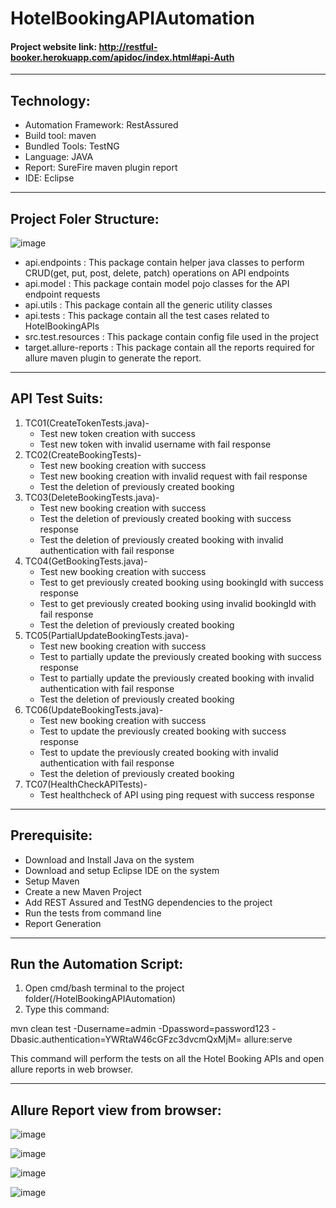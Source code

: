 # HotelBookingAPIAutomation

#### Project website link: http://restful-booker.herokuapp.com/apidoc/index.html#api-Auth <br>
-----------------------------------------------------------
## Technology: <br>
* Automation Framework: RestAssured <br>
* Build tool: maven <br>
* Bundled Tools: TestNG
* Language: JAVA <br>
* Report: SureFire maven plugin report <br>
* IDE: Eclipse <br>

----------------------------------------------------------

## Project Foler Structure: <br>

![image](https://github.com/anshikagupta1790/HotelBookingAPIAutomation/assets/66030634/05a43cdd-c45f-4b96-a4dc-6033229e9d6c)

* api.endpoints : This package contain helper java classes to perform CRUD(get, put, post, delete, patch) operations on API endpoints
* api.model : This package contain model pojo classes for the API endpoint requests
* api.utils : This package contain all the generic utility classes 
* api.tests : This package contain all the test cases related to HotelBookingAPIs
* src.test.resources : This package contain config file used in the project
* target.allure-reports : This package contain all the reports required for allure maven plugin to generate the report.
----------------------------------------------------------

## API Test Suits:<br>
1. TC01(CreateTokenTests.java)-
   - Test new token creation with success
   - Test new token with invalid username with fail response
2. TC02(CreateBookingTests)-
   - Test new booking creation with success
   - Test new booking creation with invalid request with fail response
   - Test the deletion of previously created booking
3. TC03(DeleteBookingTests.java)-
   - Test new booking creation with success
   - Test the deletion of previously created booking with success response
   - Test the deletion of previously created booking with invalid authentication with fail response
4. TC04(GetBookingTests.java)-
   - Test new booking creation with success
   - Test to get previously created booking using bookingId with success response
   - Test to get previously created booking using invalid bookingId with fail response
   - Test the deletion of previously created booking
5. TC05(PartialUpdateBookingTests.java)-
   - Test new booking creation with success
   - Test to partially update the previously created booking with success response
   - Test to partially update the previously created booking with invalid authentication with fail response
   - Test the deletion of previously created booking
6. TC06(UpdateBookingTests.java)-
    - Test new booking creation with success
    - Test to update the previously created booking with success response
    - Test to update the previously created booking with invalid authentication with fail response
    - Test the deletion of previously created booking
7. TC07(HealthCheckAPITests)-
    - Test healthcheck of API using ping request with success response

----------------------------------------------------------

## Prerequisite:
* Download and Install Java on the system
* Download and setup Eclipse IDE on the system
* Setup Maven
* Create a new Maven Project
* Add REST Assured and TestNG dependencies to the project
* Run the tests from command line
* Report Generation

----------------------------------------------------------

## Run the Automation Script:
1. Open cmd/bash terminal to the project folder(/HotelBookingAPIAutomation)
2. Type this command:
   
mvn clean test -Dusername=admin -Dpassword=password123 -Dbasic.authentication=YWRtaW46cGFzc3dvcmQxMjM= allure:serve

This command will perform the tests on all the Hotel Booking APIs and open allure reports in web browser.


----------------------------------------------------------
## Allure Report view from browser:

![image](https://github.com/anshikagupta1790/HotelBookingAPIAutomation/assets/66030634/4559dccf-b46a-48ed-9e83-4c1248f3ed76)

![image](https://github.com/anshikagupta1790/HotelBookingAPIAutomation/assets/66030634/340c0e1f-57da-4cf1-88f1-1f432763aadf)

![image](https://github.com/anshikagupta1790/HotelBookingAPIAutomation/assets/66030634/45e989b1-cba8-490e-bcef-470c00d1f85f)

![image](https://github.com/anshikagupta1790/HotelBookingAPIAutomation/assets/66030634/d4cffd81-8af2-4d1e-bbc2-a9be1b6c46d5)


